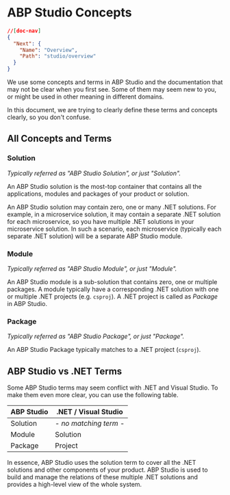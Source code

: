 # ABP Studio Concepts

````json
//[doc-nav]
{
  "Next": {
    "Name": "Overview",
    "Path": "studio/overview"
  }
}
````

We use some concepts and terms in ABP Studio and the documentation that may not be clear when you first see. Some of them may seem new to you, or might be used in other meaning in different domains.

In this document, we are trying to clearly define these terms and concepts clearly, so you don't confuse.

## All Concepts and Terms

### Solution

*Typically referred as "ABP Studio Solution", or just "Solution".*

An ABP Studio solution is the most-top container that contains all the applications, modules and packages of your product or solution.

An ABP Studio solution may contain zero, one or many .NET solutions. For example, in a microservice solution, it may contain a separate .NET solution for each microservice, so you have multiple .NET solutions in your microservice solution. In such a scenario, each microservice (typically each separate .NET solution) will be a separate ABP Studio module.

### Module

*Typically referred as "ABP Studio Module", or just "Module".*

An ABP Studio module is a sub-solution that contains zero, one or multiple packages. A module typically have a corresponding .NET solution with one or multiple .NET projects (e.g. `csproj`). A .NET project is called as *Package* in ABP Studio.

### Package

*Typically referred as "ABP Studio Package", or just "Package".*

An ABP Studio Package typically matches to a .NET project (`csproj`).

## ABP Studio vs .NET Terms

Some ABP Studio terms may seem conflict with .NET and Visual Studio. To make them even more clear, you can use the following table.

| ABP Studio | .NET / Visual Studio   |
| ---------- | ---------------------- |
| Solution   | *- no matching term -* |
| Module     | Solution               |
| Package    | Project                |

In essence, ABP Studio uses the solution term to cover all the .NET solutions and other components of your product. ABP Studio is used to build and manage the relations of these multiple .NET solutions and provides a high-level view of the whole system.
